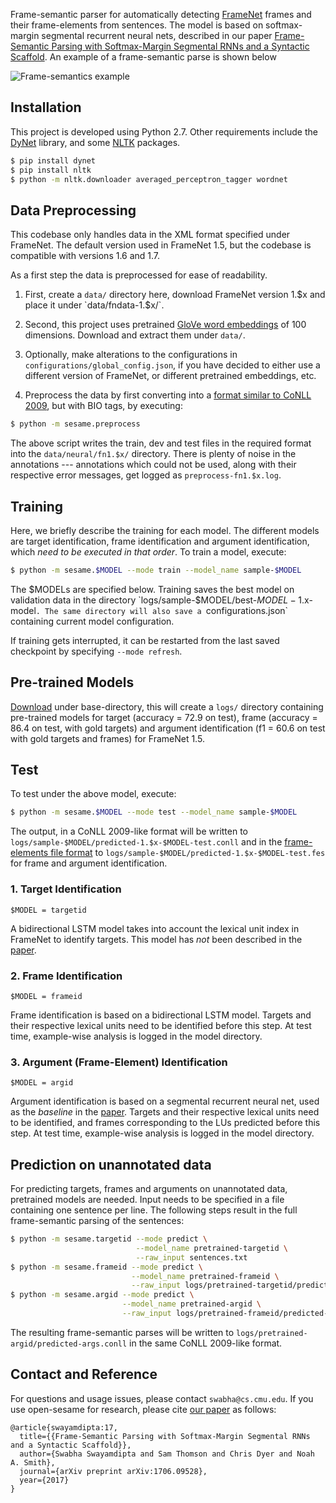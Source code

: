Frame-semantic parser for automatically detecting [FrameNet](https://framenet.icsi.berkeley.edu/fndrupal/) frames and their frame-elements from sentences. The model is based on  softmax-margin segmental recurrent neural nets, described in our paper [Frame-Semantic Parsing with Softmax-Margin Segmental RNNs and a Syntactic Scaffold](https://arxiv.org/abs/1706.09528). An example of a frame-semantic parse is shown below

![Frame-semantics example](fig/fsp-example.png)

## Installation

This project is developed using Python 2.7. Other requirements include the [DyNet](http://dynet.readthedocs.io/en/latest/python.html) library, and some [NLTK](https://www.nltk.org/) packages.

```sh
$ pip install dynet
$ pip install nltk
$ python -m nltk.downloader averaged_perceptron_tagger wordnet
```

## Data Preprocessing

This codebase only handles data in the XML format specified under FrameNet. The default version used in FrameNet 1.5, but the codebase is compatible with versions 1.6 and 1.7.

As a first step the data is preprocessed for ease of readability.

1. First, create a `data/` directory here, download FrameNet version 1.$x and place it under `data/fndata-1.$x/`.

2. Second, this project uses pretrained [GloVe word embeddings](https://nlp.stanford.edu/projects/glove/) of 100 dimensions. Download and extract them under `data/`.

3. Optionally, make alterations to the configurations in `configurations/global_config.json`, if you have decided to either use a different version of FrameNet, or different pretrained embeddings, etc.

4. Preprocess the data by first converting into a [format similar to CoNLL 2009](https://ufal.mff.cuni.cz/conll2009-st/task-description.html), but with BIO tags, by executing:
```sh
$ python -m sesame.preprocess
```
The above script writes the train, dev and test files in the required format into the `data/neural/fn1.$x/` directory. There is plenty of noise in the annotations --- annotations which could not be used, along with their respective error messages, get logged as `preprocess-fn1.$x.log`.


## Training

Here, we briefly describe the training for each model. The different models are target identification, frame identification and argument identification, which *need to be executed in that order*. To train a model, execute:

```sh
$ python -m sesame.$MODEL --mode train --model_name sample-$MODEL
```

The $MODELs are specified below. Training saves the best model on validation data in the directory `logs/sample-$MODEL/best-$MODEL-1.$x-model`. The same directory will also save a `configurations.json` containing current model configuration.

If training gets interrupted, it can be restarted from the last saved checkpoint by specifying `--mode refresh`.

## Pre-trained Models

[Download](http://www.cs.cmu.edu/~sswayamd/open-sesame-v1.1-models/pretrained.tar.gz) under base-directory, this will create a `logs/` directory containing pre-trained models for target (accuracy = 72.9 on test), frame (accuracy = 86.4 on test, with gold targets) and argument identification (f1 = 60.6 on test with gold targets and frames) for FrameNet 1.5.

## Test
To test under the above model, execute:

```sh
$ python -m sesame.$MODEL --mode test --model_name sample-$MODEL
```

The output, in a CoNLL 2009-like format will be written to `logs/sample-$MODEL/predicted-1.$x-$MODEL-test.conll` and in the [frame-elements file format](https://github.com/Noahs-ARK/semafor/tree/master/training/data) to `logs/sample-$MODEL/predicted-1.$x-$MODEL-test.fes` for frame and argument identification.

### 1. Target Identification

`$MODEL = targetid`

A bidirectional LSTM model takes into account the lexical unit index in FrameNet to identify targets. This model has *not* been described in the [paper](https://arxiv.org/abs/1706.09528).

### 2. Frame Identification

`$MODEL = frameid`

Frame identification is based on a bidirectional LSTM model. Targets and their respective lexical units need to be identified before this step. At test time, example-wise analysis is logged in the model directory.

### 3. Argument (Frame-Element) Identification

`$MODEL = argid`

Argument identification is based on a segmental recurrent neural net, used as the *baseline* in the [paper](https://arxiv.org/abs/1706.09528). Targets and their respective lexical units need to be identified, and frames corresponding to the LUs predicted before this step. At test time, example-wise analysis is logged in the model directory.

## Prediction on unannotated data

For predicting targets, frames and arguments on unannotated data, pretrained models are needed. Input needs to be specified in a file containing one sentence per line. The following steps result in the full frame-semantic parsing of the sentences:

```sh
$ python -m sesame.targetid --mode predict \
                            --model_name pretrained-targetid \
                            --raw_input sentences.txt
$ python -m sesame.frameid --mode predict \
                           --model_name pretrained-frameid \
                           --raw_input logs/pretrained-targetid/predicted-targets.conll
$ python -m sesame.argid --mode predict \
                         --model_name pretrained-argid \
                         --raw_input logs/pretrained-frameid/predicted-frames.conll
```

The resulting frame-semantic parses will be written to `logs/pretrained-argid/predicted-args.conll` in the same CoNLL 2009-like format.

## Contact and Reference

For questions and usage issues, please contact `swabha@cs.cmu.edu`. If you use open-sesame for research, please cite [our paper](https://arxiv.org/pdf/1706.09528.pdf) as follows:

```
@article{swayamdipta:17,
  title={{Frame-Semantic Parsing with Softmax-Margin Segmental RNNs and a Syntactic Scaffold}},
  author={Swabha Swayamdipta and Sam Thomson and Chris Dyer and Noah A. Smith},
  journal={arXiv preprint arXiv:1706.09528},
  year={2017}
}
```
